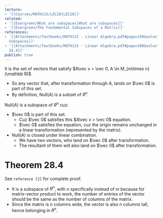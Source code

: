 ```yaml
---
lecture:
- '[[Courses/MATH115/LEC28|LEC28]]'
related:
- '[[Evergreen/What are subspaces|What are subspaces]]'
- '[[Evergreen/The Fundamental Subspaces of a Matrix]]'
references:
- '[[Attachments/Textbooks/MATH115 - Linear Algebra.pdf#page=199&selection=173,0,173,25|Fundamental
  Subspaces]]'
- '[[Attachments/Textbooks/MATH115 - Linear Algebra.pdf#page=200&selection=0,12,0,12|Theorem
  28.4]]'
publish: true
---
```


It is the set of vectors that satisfy $A\vec x = \vec 0, A \in M_{m\times n}(\mathbb R)$
- So any vector that, after transformation through $A$, lands on $\vec 0$ is part of this set.
- By definition, $\text{Null}(A)$ is a subset of $R^n$.

$\text{Null}(A)$ is a subspace of $R^n$ cuz:
- $\vec 0$ is part of this set.
	- Cuz $\vec 0$ satisfies this $A\vec x = \vec 0$ equation.
	- $\vec 0$ satisfies the equation, cuz the origin remains unchanged in a linear transformation (represented by the matrix).
- $\text{Null}(A)$ is closed under linear combination.
	- We have two vectors, who land on $\vec 0$ after transformation.
	- The resultant of them will also land on $\vec 0$ after transformation.

# Theorem 28.4
See `reference [2]` for complete proof.
- It is a subspace of $R^n$, with $n$ specifically instead of $m$ because for matrix-vector product to work, the number of entries of the vector should be the same as the number of columns of the matrix.
- Since the matrix is $n$ columns wide, the vector is also $n$ columns tall, hence belonging in $R^n$.